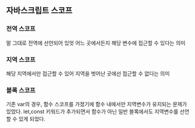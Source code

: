 ## 자바스크립트 스코프

### 전역 스코프

말 그대로 전역에 선언되어 있엇 어느 곳에서든지 해당 변수에 접근할 수 있다는
의미

### 지역 스코프

해당 지역에서만 접근할 수 있어 지역을 벗어난 곳에선 접근할 수 없다는 의미

### 블록 스코프

기존 var의 경우, 함수 스코프를 가졌기에 함수 내에서만 지역변수가 유지되는
문제가 있었다. let,const 키워드가 추가되면서 함수가 아닌 일반 블록에서도
지역변수를 선언할 수 있게 되었다.
